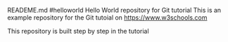 READEME.md
#helloworld
Hello World repository for Git tutorial
This is an example repository for the Git tutoial on https://www.w3schools.com

This repository is built step by step in the tutorial